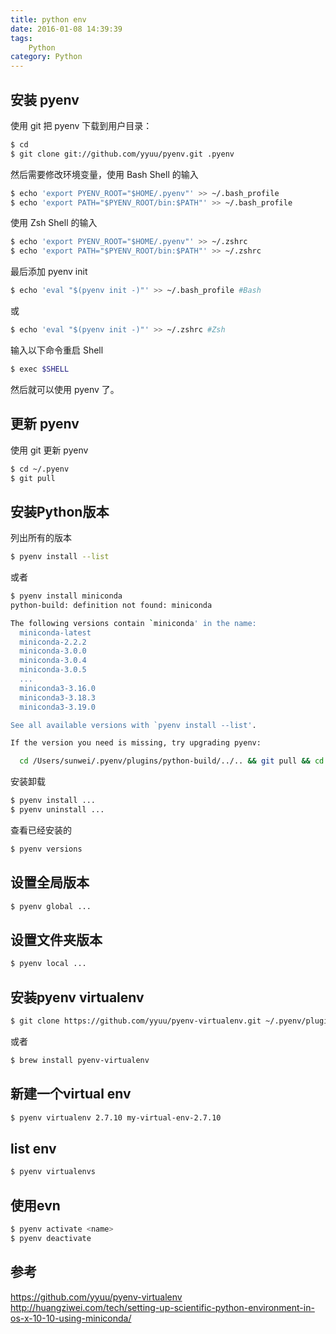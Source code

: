 ```yaml
---
title: python env
date: 2016-01-08 14:39:39
tags:
    Python
category: Python
---
```

## 安装 pyenv
使用 git 把 pyenv 下载到用户目录：
```sh
$ cd
$ git clone git://github.com/yyuu/pyenv.git .pyenv
```
然后需要修改环境变量，使用 Bash Shell 的输入
```sh
$ echo 'export PYENV_ROOT="$HOME/.pyenv"' >> ~/.bash_profile  
$ echo 'export PATH="$PYENV_ROOT/bin:$PATH"' >> ~/.bash_profile
```
使用 Zsh Shell 的输入
```sh
$ echo 'export PYENV_ROOT="$HOME/.pyenv"' >> ~/.zshrc
$ echo 'export PATH="$PYENV_ROOT/bin:$PATH"' >> ~/.zshrc
```
最后添加 pyenv init
```sh
$ echo 'eval "$(pyenv init -)"' >> ~/.bash_profile #Bash
```
或
```sh
$ echo 'eval "$(pyenv init -)"' >> ~/.zshrc #Zsh
```
输入以下命令重启 Shell
```sh
$ exec $SHELL
```
然后就可以使用 pyenv 了。

## 更新 pyenv

使用 git 更新 pyenv
```sh
$ cd ~/.pyenv
$ git pull
```

## 安装Python版本
列出所有的版本
```sh
$ pyenv install --list
```
或者
```sh
$ pyenv install miniconda
python-build: definition not found: miniconda

The following versions contain `miniconda' in the name:
  miniconda-latest
  miniconda-2.2.2
  miniconda-3.0.0
  miniconda-3.0.4
  miniconda-3.0.5
  ...
  miniconda3-3.16.0
  miniconda3-3.18.3
  miniconda3-3.19.0

See all available versions with `pyenv install --list'.

If the version you need is missing, try upgrading pyenv:

  cd /Users/sunwei/.pyenv/plugins/python-build/../.. && git pull && cd -
```
安装卸载
```sh
$ pyenv install ...
$ pyenv uninstall ...
```
查看已经安装的
```sh
$ pyenv versions
```
## 设置全局版本
```sh
$ pyenv global ...
```
## 设置文件夹版本
```sh
$ pyenv local ...
```
## 安装pyenv virtualenv
```sh
$ git clone https://github.com/yyuu/pyenv-virtualenv.git ~/.pyenv/plugins/pyenv-virtualenv
```
或者
```sh
$ brew install pyenv-virtualenv
```
## 新建一个virtual env
```sh
$ pyenv virtualenv 2.7.10 my-virtual-env-2.7.10
```
## list env
```sh
$ pyenv virtualenvs
```
## 使用evn
```sh
$ pyenv activate <name>
$ pyenv deactivate
```

## 参考
<https://github.com/yyuu/pyenv-virtualenv>
<http://huangziwei.com/tech/setting-up-scientific-python-environment-in-os-x-10-10-using-miniconda/>